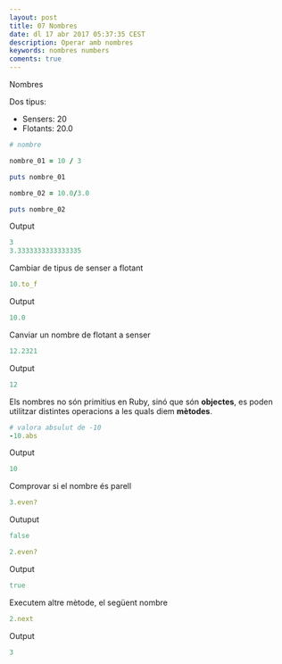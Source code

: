 ```yaml
---
layout: post
title: 07 Nombres
date: dl 17 abr 2017 05:37:35 CEST 
description: Operar amb nombres 
keywords: nombres numbers
coments: true
---
```


Nombres

Dos tipus:

- Sensers: 20
- Flotants: 20.0

```ruby
# nombre

nombre_01 = 10 / 3

puts nombre_01

nombre_02 = 10.0/3.0

puts nombre_02
```

Output

```ruby
3
3.3333333333333335
```

Cambiar de tipus de senser a flotant

```ruby
10.to_f
```

Output

```ruby
10.0
```

Canviar un nombre de flotant a senser

```ruby
12.2321
```

Output

```ruby
12
```

Els nombres no són primitius en Ruby, sinó que són **objectes**, es poden utilitzar distintes operacions a les quals diem **mètodes**.

```ruby
# valora absulut de -10
-10.abs
```

Output

```ruby
10
```

Comprovar si el nombre és parell

```ruby
3.even?
```

Outuput

```ruby
false
```

```ruby
2.even?
```

Output

```ruby
true
```

Executem altre mètode, el següent nombre

```ruby
2.next
```

Output

```ruby
3
```

